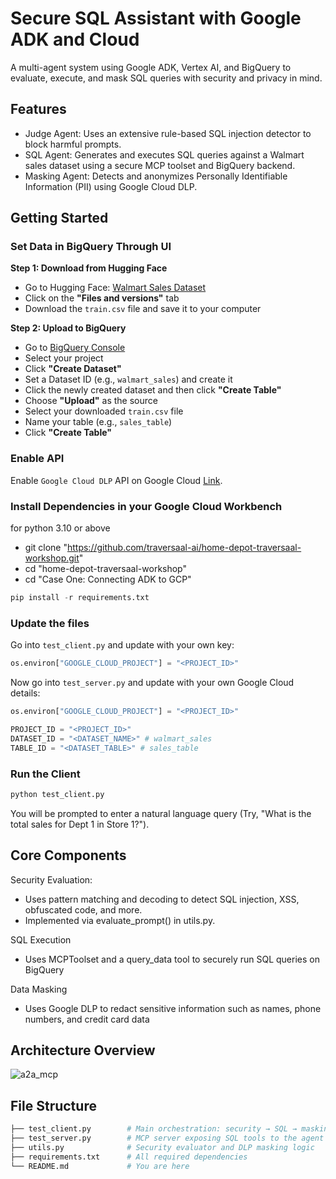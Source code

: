 # Secure SQL Assistant with Google ADK and Cloud
A multi-agent system using Google ADK, Vertex AI, and BigQuery to evaluate, execute, and mask SQL queries with security and privacy in mind.

## Features
- Judge Agent: Uses an extensive rule-based SQL injection detector to block harmful prompts.
- SQL Agent: Generates and executes SQL queries against a Walmart sales dataset using a secure MCP toolset and BigQuery backend.
- Masking Agent: Detects and anonymizes Personally Identifiable Information (PII) using Google Cloud DLP.

## Getting Started
### Set Data in BigQuery Through UI

**Step 1: Download from Hugging Face**
- Go to Hugging Face: [Walmart Sales Dataset](https://huggingface.co/datasets/large-traversaal/Walmart-sales/tree/main)
- Click on the **"Files and versions"** tab
- Download the `train.csv` file and save it to your computer

**Step 2: Upload to BigQuery**
- Go to [BigQuery Console](https://console.cloud.google.com/bigquery)
- Select your project
- Click **"Create Dataset"**
- Set a Dataset ID (e.g., `walmart_sales`) and create it
- Click the newly created dataset and then click **"Create Table"**
- Choose **"Upload"** as the source
- Select your downloaded `train.csv` file
- Name your table (e.g., `sales_table`)
- Click **"Create Table"**

### Enable API
Enable `Google Cloud DLP` API on Google Cloud [Link](https://cloud.google.com/sensitive-data-protection/docs/reference/rest).

### Install Dependencies in your Google Cloud Workbench
for python 3.10 or above
- git clone "https://github.com/traversaal-ai/home-depot-traversaal-workshop.git"
- cd "home-depot-traversaal-workshop"
- cd "Case One: Connecting ADK to GCP"
```python
pip install -r requirements.txt
```

### Update the files
Go into `test_client.py` and update with your own key:
```python
os.environ["GOOGLE_CLOUD_PROJECT"] = "<PROJECT_ID>"
```

Now go into `test_server.py` and update with your own Google Cloud details:
```python
os.environ["GOOGLE_CLOUD_PROJECT"] = "<PROJECT_ID>"

PROJECT_ID = "<PROJECT_ID>"
DATASET_ID = "<DATASET_NAME>" # walmart_sales
TABLE_ID = "<DATASET_TABLE>" # sales_table
```

### Run the Client
```python
python test_client.py
```
You will be prompted to enter a natural language query (Try, "What is the total sales for Dept 1 in Store 1?").

## Core Components
Security Evaluation:
- Uses pattern matching and decoding to detect SQL injection, XSS, obfuscated code, and more.
- Implemented via evaluate_prompt() in utils.py.

SQL Execution
- Uses MCPToolset and a query_data tool to securely run SQL queries on BigQuery 

Data Masking
- Uses Google DLP to redact sensitive information such as names, phone numbers, and credit card data

## Architecture Overview
![a2a_mcp](https://github.com/user-attachments/assets/9d796fdd-30fe-446c-a7b3-c6a1e83e329a)


## File Structure
```bash
├── test_client.py        # Main orchestration: security → SQL → masking
├── test_server.py        # MCP server exposing SQL tools to the agent
├── utils.py              # Security evaluator and DLP masking logic
├── requirements.txt      # All required dependencies
└── README.md             # You are here
```
